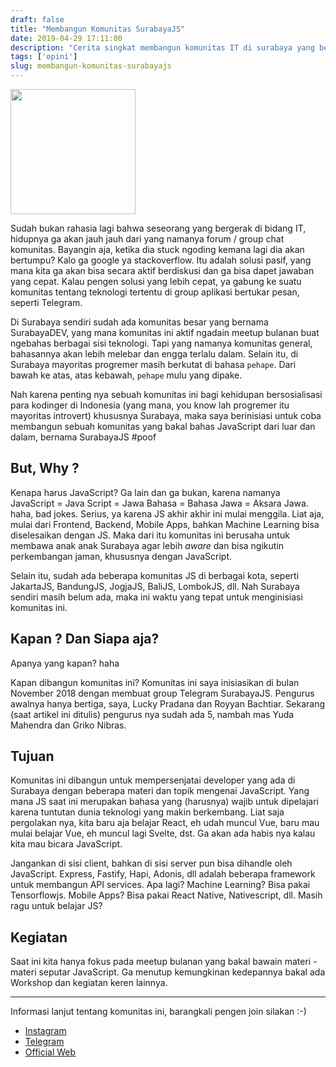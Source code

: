 ```yaml
---
draft: false
title: "Membangun Komunitas SurabayaJS"
date: 2019-04-29 17:11:00
description: "Cerita singkat membangun komunitas IT di surabaya yang bernama SurabayaJS"
tags: ['opini']
slug: membangun-komunitas-surabayajs
---
```


<img class="center-image-post" src="https://cdn.staticaly.com/img/raw.githubusercontent.com/nusendra/blog/master/blog/2019/gator.png" style="width:auto;height:200px;">

Sudah bukan rahasia lagi bahwa seseorang yang bergerak di bidang IT, hidupnya ga akan jauh jauh dari yang namanya forum / group chat komunitas. Bayangin aja, ketika dia stuck ngoding kemana lagi dia akan bertumpu? Kalo ga google ya stackoverflow. Itu adalah solusi pasif, yang mana kita ga akan bisa secara aktif berdiskusi dan ga bisa dapet jawaban yang cepat. Kalau pengen solusi yang lebih cepat, ya gabung ke suatu komunitas tentang teknologi tertentu di group aplikasi bertukar pesan, seperti Telegram.

Di Surabaya sendiri sudah ada komunitas besar yang bernama SurabayaDEV, yang mana komunitas ini aktif ngadain meetup bulanan buat ngebahas berbagai sisi teknologi. Tapi yang namanya komunitas general, bahasannya akan lebih melebar dan engga terlalu dalam. Selain itu, di Surabaya mayoritas progremer masih berkutat di bahasa `pehape`. Dari bawah ke atas, atas kebawah, `pehape` mulu yang dipake.

Nah karena penting nya sebuah komunitas ini bagi kehidupan bersosialisasi para kodinger di Indonesia (yang mana, you know lah progremer itu mayoritas introvert) khususnya Surabaya, maka saya berinisiasi untuk coba membangun sebuah komunitas yang bakal bahas JavaScript dari luar dan dalam, bernama SurabayaJS #poof

## But, Why ?

Kenapa harus JavaScript? Ga lain dan ga bukan, karena namanya JavaScript = Java Script = Jawa Bahasa = Bahasa Jawa = Aksara Jawa. haha, bad jokes. Serius, ya karena JS akhir akhir ini mulai menggila. Liat aja, mulai dari Frontend, Backend, Mobile Apps, bahkan Machine Learning bisa diselesaikan dengan JS. Maka dari itu komunitas ini berusaha untuk membawa anak anak Surabaya agar lebih *aware* dan bisa ngikutin perkembangan jaman, khususnya dengan JavaScript.

Selain itu, sudah ada beberapa komunitas JS di berbagai kota, seperti JakartaJS, BandungJS, JogjaJS, BaliJS, LombokJS, dll. Nah Surabaya sendiri masih belum ada, maka ini waktu yang tepat untuk menginisiasi komunitas ini.

## Kapan ? Dan Siapa aja?

Apanya yang kapan? haha

Kapan dibangun komunitas ini? Komunitas ini saya inisiasikan di bulan November 2018 dengan membuat group Telegram SurabayaJS. Pengurus awalnya hanya bertiga, saya, Lucky Pradana dan Royyan Bachtiar. Sekarang (saat artikel ini ditulis) pengurus nya sudah ada 5, nambah mas Yuda Mahendra dan Griko Nibras.

## Tujuan

Komunitas ini dibangun untuk mempersenjatai developer yang ada di Surabaya dengan beberapa materi dan topik mengenai JavaScript. Yang mana JS saat ini merupakan bahasa yang (harusnya) wajib untuk dipelajari karena tuntutan dunia teknologi yang makin berkembang. Liat saja pergolakan nya, kita baru aja belajar React, eh udah muncul Vue, baru mau mulai belajar Vue, eh muncul lagi Svelte, dst. Ga akan ada habis nya kalau kita mau bicara JavaScript.

Jangankan di sisi client, bahkan di sisi server pun bisa dihandle oleh JavaScript. Express, Fastify, Hapi, Adonis, dll adalah beberapa framework untuk membangun API services. Apa lagi? Machine Learning? Bisa pakai Tensorflowjs. Mobile Apps? Bisa pakai React Native, Nativescript, dll. Masih ragu untuk belajar JS?

## Kegiatan

Saat ini kita hanya fokus pada meetup bulanan yang bakal bawain materi - materi seputar JavaScript. Ga menutup kemungkinan kedepannya bakal ada Workshop dan kegiatan keren lainnya.

<hr/>

Informasi lanjut tentang komunitas ini, barangkali pengen join silakan :-)

- [Instagram](https://www.instagram.com/surabaya.js/)
- [Telegram](https://t.me/surabayajs)
- [Official Web](https://surabayajs.org)
